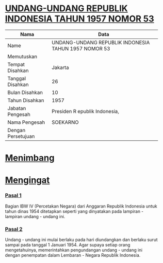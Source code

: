 # [UNDANG-UNDANG REPUBLIK INDONESIA TAHUN 1957 NOMOR 53](http://example.org/legal/document/uu/1957/53)

| Nama | Data |
| ------ | ----- |
|Name|UNDANG-UNDANG REPUBLIK INDONESIA TAHUN 1957 NOMOR 53|
|Memutuskan||
|Tempat Disahkan|Jakarta|
|Tanggal Disahkan|26|
|Bulan Disahkan|10|
|Tahun Disahkan|1957|
|Jabatan Pengesah|Presiden R epublik Indonesia,|
|Nama Pengesah|SOEKARNO|
|Dengan Persetujuan||
# [Menimbang](http://example.org/legal/document/uu/1957/53/menimbang)

# [Mengingat](http://example.org/legal/document/uu/1957/53/mengingat)


### [Pasal 1](http://example.org/legal/document/uu/1957/53/pasal/0001)
Bagian IBW IV (Percetakan Negara) dari Anggaran Republik Indonesia untuk tahun dinas 1954 ditetapkan seperti yang dinyatakan pada lampiran - lampiran undang - undang ini.


### [Pasal 2](http://example.org/legal/document/uu/1957/53/pasal/0002)
Undang - undang ini mulai berlaku pada hari diundangkan dan berlaku surut sampai pada tanggal 1 Januari 1954. Agar supaya setiap orang mengetahuinya, memerintahkan pengundangan undang - undang ini dengan penempatan dalam Lembaran - Negara Republik Indonesia.

